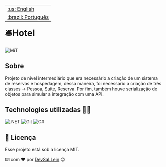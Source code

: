 <table align="right">
 	<tr>
		<td>
			<a href="https://github.com/DevSaLLein/Hotel-accommodation/blob/main/README.md">:us: English</a>
		</td>
	</tr>
 	<tr>
		<td>
			<a href="https://github.com/DevSaLLein/Hotel-accommodation/blob/main/README-BR.md">:brazil: Português</a>
		</td>
	</tr>
</table>

#

# 🛎️Hotel 

![MiT](https://camo.githubusercontent.com/ab1a18c3cd78f3716ed08faefbb7bfc11de454d517fe86911e84914418890e37/68747470733a2f2f696d672e736869656c64732e696f2f7374617469632f76313f6c6162656c3d6c6963656e7365266d6573736167653d4d495426636f6c6f723d343941413236266c6162656c436f6c6f723d303030303030)

## Sobre
Projeto de nível intermediário que era necessário a criação de um sistema de reservas e hospedagem, dessa maneira, foi necessário a criação de três classes -> Pessoa, Suite, Reserva. Por fim, também houve serialização de objetos para simular a integração com uma API.

## Technologies utilizadas 🧑‍💻
![.NET](https://img.shields.io/badge/.NET-purple?style=for-the-badge&logo=dotnet&logoColor=white)
![Git](https://img.shields.io/badge/Git-red?style=for-the-badge&logo=git&logoColor=white)
![C#](https://img.shields.io/badge/Csharp-purple?style=for-the-badge&logo=csharp&logoColor=white)

## :memo: Licença

Esse projeto está sob a licença MIT.

⌨️ com ❤️ por [DevSaLLein](https://github.com/DevSaLLein) 😊